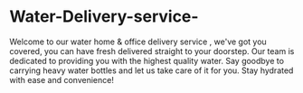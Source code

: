 # Water-Delivery-service-
Welcome to our water home &amp; office delivery service , we've got you covered, you can have fresh delivered straight to your doorstep. Our team is dedicated to providing you with the highest quality water. Say goodbye to carrying heavy water bottles and let us take care of it for you. Stay hydrated with ease and convenience!
